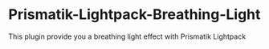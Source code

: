 # Prismatik-Lightpack-Breathing-Light
This plugin provide you a breathing light effect with Prismatik Lightpack

